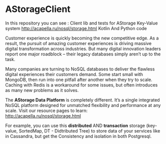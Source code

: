 # AStorageClient

In this repository you can see : 
Client lib and tests for AStorage Key-Value system  http://acapella.ru/nosql/storage.html   Kotlin And Python  code 

Customer experience is quickly becoming the new competitive edge. As a result, the pursuit of amazing customer experiences is driving massive digital transformation across industries. But many digital innovation leaders report one major roadblock – their legacy databases simply aren’t up to the task.

Many companies are turning to NoSQL databases to deliver the flawless digital experiences their customers demand. 
Some start small with MongoDB, then run into one pitfall after another when they try to scale. 
Caching with Redis is a workaround for some issues, but often introduces as many new problems as it solves.

The **AStorage Data Platform** is completely different. 
It’s a single integrated NoSQL platform designed for unmatched flexibility and performance at any scale. 
Visit our resource pages to learn: http://acapella.ru/nosql/storage.html

For example, you can use this **distributed** AND  **transaction** storage (key-value, SortedMap, DT - Didtributed Tree) to store data of your services like in  Cassandra, but get the Consistency and isolation in both Postgresql.
